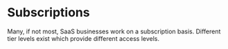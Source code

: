 Subscriptions
=============

Many, if not most, SaaS businesses work on a subscription basis.  Different
tier levels exist which provide different access levels.

